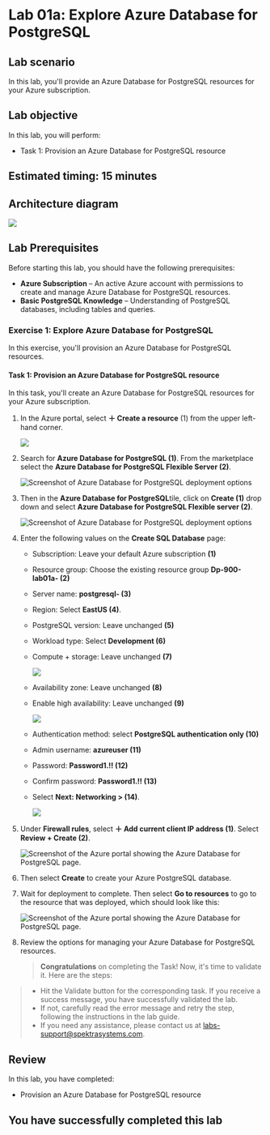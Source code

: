# Lab 01a: Explore Azure Database for PostgreSQL

## Lab scenario
In this lab, you'll provide an Azure Database for PostgreSQL resources for your Azure subscription.

## Lab objective

In this lab, you will perform:

+ Task 1: Provision an Azure Database for PostgreSQL resource
  
## Estimated timing: 15 minutes

## Architecture diagram

![](images/sc900module1a.png)  

## Lab Prerequisites

Before starting this lab, you should have the following prerequisites:

   - **Azure Subscription** – An active Azure account with permissions to create and manage Azure Database for PostgreSQL resources.
   - **Basic PostgreSQL Knowledge** – Understanding of PostgreSQL databases, including tables and queries.


### Exercise 1: Explore Azure Database for PostgreSQL

In this exercise, you'll provision an Azure Database for PostgreSQL resources.

#### Task 1: Provision an Azure Database for PostgreSQL resource

In this task, you'll create an Azure Database for PostgreSQL resources for your Azure subscription.
 
1. In the Azure portal, select **&#65291; Create a resource** (1) from the upper left-hand corner.

    ![](images/dp1.png)  

 1. Search for **Azure Database for PostgreSQL (1)**. From the marketplace select the **Azure Database for PostgreSQL Flexible Server (2)**.
 
    ![Screenshot of Azure Database for PostgreSQL deployment options](images/dp01-1.png)

1. Then in the **Azure Database for PostgreSQL**tile, click on **Create (1)** drop down and select  **Azure Database for PostgreSQL Flexible server (2)**.

    ![Screenshot of Azure Database for PostgreSQL deployment options](images/dp01-2.png)

1. Enter the following values on the **Create SQL Database** page:
    - Subscription: Leave your default Azure subscription **(1)**
    - Resource group: Choose the existing resource group **Dp-900-lab01a-<inject key="DeploymentID" enableCopy="false"/> (2)**
    - Server name: **postgresql-<inject key="DeploymentID" enableCopy="false"/> (3)**
    - Region: Select **EastUS (4)**.
    - PostgreSQL version: Leave unchanged **(5)**
    - Workload type: Select **Development (6)**
    - Compute + storage: Leave unchanged **(7)**

      ![](images/dp01-3.png)  

    - Availability zone: Leave unchanged **(8)**
    - Enable high availability: Leave unchanged **(9)**

      ![](images/dp01-7.png)  

    - Authentication method: select **PostgreSQL authentication only (10)** 
    - Admin username: **azureuser (11)**
    - Password: **Password1.!! (12)**
    - Confirm password: **Password1.!! (13)**
    - Select **Next: Networking > (14)**.

      ![](images/dp01-10.png)      

1. Under **Firewall rules**, select **&#65291; Add current client IP address (1)**. Select **Review + Create (2)**.

    ![Screenshot of the Azure portal showing the Azure Database for PostgreSQL page.](images/dp01-5.png)

1. Then select **Create** to create your Azure PostgreSQL database.

1. Wait for deployment to complete. Then select **Go to resources** to go to the resource that was deployed, which should look like this:

    ![Screenshot of the Azure portal showing the Azure Database for PostgreSQL page.](images/dp01-9.png)

1. Review the options for managing your Azure Database for PostgreSQL resources.

    >**Congratulations** on completing the Task! Now, it's time to validate it. Here are the steps:

  > - Hit the Validate button for the corresponding task. If you receive a success message, you have successfully validated the lab. 
  > - If not, carefully read the error message and retry the step, following the instructions in the lab guide.
  > - If you need any assistance, please contact us at labs-support@spektrasystems.com.

   <validation step="98b27e93-ba07-43ac-9822-f875f8539b25" />

## Review
In this lab, you have completed:
- Provision an Azure Database for PostgreSQL resource
  
## You have successfully completed this lab
